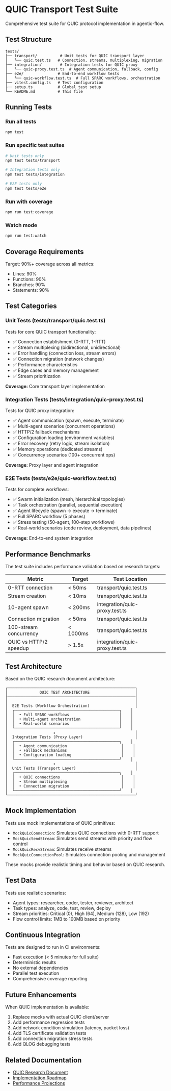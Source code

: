 # QUIC Transport Test Suite

Comprehensive test suite for QUIC protocol implementation in agentic-flow.

## Test Structure

```
tests/
├── transport/          # Unit tests for QUIC transport layer
│   └── quic.test.ts   # Connection, streams, multiplexing, migration
├── integration/        # Integration tests for QUIC proxy
│   └── quic-proxy.test.ts  # Agent communication, fallback, config
├── e2e/               # End-to-end workflow tests
│   └── quic-workflow.test.ts  # Full SPARC workflows, orchestration
├── vitest.config.ts   # Test configuration
├── setup.ts           # Global test setup
└── README.md          # This file
```

## Running Tests

### Run all tests
```bash
npm test
```

### Run specific test suites
```bash
# Unit tests only
npm test tests/transport

# Integration tests only
npm test tests/integration

# E2E tests only
npm test tests/e2e
```

### Run with coverage
```bash
npm run test:coverage
```

### Watch mode
```bash
npm run test:watch
```

## Coverage Requirements

Target: 90%+ coverage across all metrics:
- Lines: 90%
- Functions: 90%
- Branches: 90%
- Statements: 90%

## Test Categories

### Unit Tests (tests/transport/quic.test.ts)

Tests for core QUIC transport functionality:
- ✅ Connection establishment (0-RTT, 1-RTT)
- ✅ Stream multiplexing (bidirectional, unidirectional)
- ✅ Error handling (connection loss, stream errors)
- ✅ Connection migration (network changes)
- ✅ Performance characteristics
- ✅ Edge cases and memory management
- ✅ Stream prioritization

**Coverage:** Core transport layer implementation

### Integration Tests (tests/integration/quic-proxy.test.ts)

Tests for QUIC proxy integration:
- ✅ Agent communication (spawn, execute, terminate)
- ✅ Multi-agent scenarios (concurrent operations)
- ✅ HTTP/2 fallback mechanisms
- ✅ Configuration loading (environment variables)
- ✅ Error recovery (retry logic, stream isolation)
- ✅ Memory operations (dedicated streams)
- ✅ Concurrency scenarios (100+ concurrent ops)

**Coverage:** Proxy layer and agent integration

### E2E Tests (tests/e2e/quic-workflow.test.ts)

Tests for complete workflows:
- ✅ Swarm initialization (mesh, hierarchical topologies)
- ✅ Task orchestration (parallel, sequential execution)
- ✅ Agent lifecycle (spawn → execute → terminate)
- ✅ Full SPARC workflow (5 phases)
- ✅ Stress testing (50-agent, 100-step workflows)
- ✅ Real-world scenarios (code review, deployment, data pipelines)

**Coverage:** End-to-end system integration

## Performance Benchmarks

The test suite includes performance validation based on research targets:

| Metric | Target | Test Location |
|--------|--------|---------------|
| 0-RTT connection | < 50ms | transport/quic.test.ts |
| Stream creation | < 10ms | transport/quic.test.ts |
| 10-agent spawn | < 200ms | integration/quic-proxy.test.ts |
| Connection migration | < 50ms | transport/quic.test.ts |
| 100-stream concurrency | < 1000ms | transport/quic.test.ts |
| QUIC vs HTTP/2 speedup | > 1.5x | integration/quic-proxy.test.ts |

## Test Architecture

Based on the QUIC research document architecture:

```
┌────────────────────────────────────────────────────────┐
│              QUIC TEST ARCHITECTURE                    │
├────────────────────────────────────────────────────────┤
│                                                        │
│  E2E Tests (Workflow Orchestration)                    │
│  ┌──────────────────────────────────────────────┐    │
│  │  • Full SPARC workflows                      │    │
│  │  • Multi-agent orchestration                 │    │
│  │  • Real-world scenarios                      │    │
│  └──────────────────────────────────────────────┘    │
│                    ↕                                   │
│  Integration Tests (Proxy Layer)                       │
│  ┌──────────────────────────────────────────────┐    │
│  │  • Agent communication                        │    │
│  │  • Fallback mechanisms                        │    │
│  │  • Configuration loading                      │    │
│  └──────────────────────────────────────────────┘    │
│                    ↕                                   │
│  Unit Tests (Transport Layer)                          │
│  ┌──────────────────────────────────────────────┐    │
│  │  • QUIC connections                           │    │
│  │  • Stream multiplexing                        │    │
│  │  • Connection migration                       │    │
│  └──────────────────────────────────────────────┘    │
└────────────────────────────────────────────────────────┘
```

## Mock Implementation

Tests use mock implementations of QUIC primitives:
- `MockQuicConnection`: Simulates QUIC connections with 0-RTT support
- `MockQuicSendStream`: Simulates send streams with priority and flow control
- `MockQuicRecvStream`: Simulates receive streams
- `MockQuicConnectionPool`: Simulates connection pooling and management

These mocks provide realistic timing and behavior based on QUIC research.

## Test Data

Tests use realistic scenarios:
- Agent types: researcher, coder, tester, reviewer, architect
- Task types: analyze, code, test, review, deploy
- Stream priorities: Critical (0), High (64), Medium (128), Low (192)
- Flow control limits: 1MB to 100MB based on priority

## Continuous Integration

Tests are designed to run in CI environments:
- Fast execution (< 5 minutes for full suite)
- Deterministic results
- No external dependencies
- Parallel test execution
- Comprehensive coverage reporting

## Future Enhancements

When QUIC implementation is available:
1. Replace mocks with actual QUIC client/server
2. Add performance regression tests
3. Add network condition simulation (latency, packet loss)
4. Add TLS certificate validation tests
5. Add connection migration stress tests
6. Add QLOG debugging tests

## Related Documentation

- [QUIC Research Document](../../agentic-flow/docs/plans/quic-research.md)
- [Implementation Roadmap](../../agentic-flow/docs/plans/quic-research.md#7-integration-roadmap)
- [Performance Projections](../../agentic-flow/docs/plans/quic-research.md#6-performance-projections)
